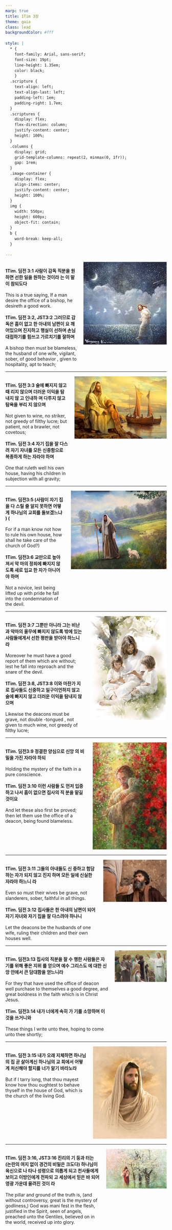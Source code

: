 ```yaml
---
marp: true
title: 1Tim 3장
theme: gaia
class: lead
backgroundColor: #fff

style: |
  * {
    font-family: Arial, sans-serif;
    font-size: 19pt;
    line-height: 1.35em;
    color: black;
    }
  .scripture {
    text-align: left;
    text-align-last: left;
    padding-left: 1em;
    padding-right: 1.7em;
  }
  .scriptures {
    display: flex;
    flex-direction: column;
    justify-content: center;
    height: 100%;
  }
  .columns {
    display: grid;
    grid-template-columns: repeat(2, minmax(0, 1fr));
    gap: 1rem;
  }
  .image-container {
    display: flex;
    align-items: center;
    justify-content: center;
    height: 100%;
  }
  img {
    width: 550px;
    height: 600px;
    object-fit: contain;
  }
  b {
    word-break: keep-all;
  }

---
```


<div class="columns">
  <div class="scriptures">
    <br>
    <div class="scripture">
      <b>1Tim. 딤전 3:1 사람이 감독 직분을 원하면 선한 일을 원하는 것이라 는 이 말이 참되도다 
      </b>
    </div>
    <br>
    <div class="scripture">This is a true saying, If a man desire the office of a bishop, he desireth a good work. 
    </div>
    <br>
    <div class="scripture">
      <b>1Tim. 딤전 3:2, JST3:2 그러므로 감 독은 흠이 없고 한 아내의 남편이 요 깨 어있으며 진지하고 행실이 선하며 손님 대접하기를 힘쓰고 가르치기를 잘하며 
      </b>
    </div>
    <br>
    <div class="scripture">A bishop then must be blameless, the husband of one wife, vigilant, sober, of good behavior , given to hospitality, apt to teach; 
    </div>         
  </div>
  <div class="image-container">
    <img src='../../pictures/picture_16.jpg'>
  </div>
</div>

---

<div class="columns">
  <div class="scriptures">
    <br>
    <div class="scripture">
      <b>1Tim. 딤전 3:3 술에 빠지지 않고 때 리지 않으며 더러운 이익을 탐내지 않 고 인내하 며 다투지 않고 탐욕을 부리 지 않으며 
      </b>
    </div>
    <br>
    <div class="scripture">Not given to wine, no striker, not greedy of filthy lucre; but patient, not a brawler, not covetous; 
    </div>
    <br>
    <div class="scripture">
      <b>1Tim. 딤전 3:4 자기 집을 잘 다스려 자기 자녀를 모든 신중함으로 복종하게 하는 자라야 하며 
      </b>
    </div>
    <br>
    <div class="scripture">One that ruleth well his own house, having his children in subjection with all gravity; 
    </div>         
  </div>
  <div class="image-container">
    <img src='../../pictures/picture_113.jpg'>
  </div>
</div>

---

<div class="columns">
  <div class="scriptures">
    <br>
    <div class="scripture">
      <b>1Tim. 딤전3:5 (사람이 자기 집을 다 스릴 줄 알지 못하면 어떻게 하나님의 교회를 돌보겠느냐 ) (
      </b>
    </div>
    <br>
    <div class="scripture">For if a man know not how to rule his own house, how shall he take care of the church of God?) 
    </div>
    <br>
    <div class="scripture">
      <b>1Tim. 딤전3:6 교만으로 높아져서 악 마의 정죄에 빠지지 않도록 새로 입교 한 자가 아니어야 하며 
      </b>
    </div>
    <br>
    <div class="scripture">Not a novice, lest being lifted up with pride he fall into the condemnation of the devil. 
    </div>         
  </div>
  <div class="image-container">
    <img src='../../pictures/picture_54.jpg'>
  </div>
</div>

---

<div class="columns">
  <div class="scriptures">
    <br>
    <div class="scripture">
      <b>1Tim. 딤전 3:7 그뿐만 아니라 그는 비난과 악마의 올무에 빠지지 않도록 밖에 있는 사람들에게서 선한 평판을 받아야 하느니라 
      </b>
    </div>
    <br>
    <div class="scripture">Moreover he must have a good report of them which are without; lest he fall into reproach and the snare of the devil. 
    </div>
    <br>
    <div class="scripture">
      <b>1Tim. 딤전 3:8, JST3:8 이와 마찬가 지로 집사들도 신중하고 일구이언하지 않고 술에 빠지지 않고 더러운 이익을 탐내지 않으며 
      </b>
    </div>
    <br>
    <div class="scripture">Likewise the deacons must be grave, not double -tongued , not given to much wine, not greedy of filthy lucre; 
    </div>         
  </div>
  <div class="image-container">
    <img src='../../pictures/picture_60.jpg'>
  </div>
</div>

---

<div class="columns">
  <div class="scriptures">
    <br>
    <div class="scripture">
      <b>1Tim. 딤전3:9 정결한 양심으로 신앙 의 비밀을 가진 자라야 하되 
      </b>
    </div>
    <br>
    <div class="scripture">Holding the mystery of the faith in a pure conscience. 
    </div>
    <br>
    <div class="scripture">
      <b>1Tim. 딤전 3:10 이런 사람들 도 먼저 입증하고 나서 흠이 없으면 집사의 직 분을 맡길 것이요 
      </b>
    </div>
    <br>
    <div class="scripture">And let these also first be proved; then let them use the office of a deacon, being found blameless. 
    </div>         
  </div>
  <div class="image-container">
    <img src='../../pictures/picture_102.jpg'>
  </div>
</div>

---

<div class="columns">
  <div class="scriptures">
    <br>
    <div class="scripture">
      <b>1Tim. 딤전 3:11 그들의 아내들도 신 중하고 험담하는 자가 되지 않고 진지 하며 모든 일에 신실한 자라야 하느니 라 
      </b>
    </div>
    <br>
    <div class="scripture">Even so must their wives be grave, not slanderers, sober, faithful in all things. 
    </div>
    <br>
    <div class="scripture">
      <b>1Tim. 딤전 3:12 집사들은 한 아내의 남편이 되어 자기 자녀와 자기 집을 잘 다스려야 하나니 
      </b>
    </div>
    <br>
    <div class="scripture">Let the deacons be the husbands of one wife, ruling their children and their own houses well. 
    </div>         
  </div>
  <div class="image-container">
    <img src='../../pictures/picture_136.jpg'>
  </div>
</div>

---

<div class="columns">
  <div class="scriptures">
    <br>
    <div class="scripture">
      <b>1Tim. 딤전3:13 집사의 직분을 잘 수 행한 사람들은 자기를 위해 좋은 지위 를 얻으며 예수 그리스도 에 대한 신앙 안에서 큰 담대함을 얻느니라 
      </b>
    </div>
    <br>
    <div class="scripture">For they that have used the office of deacon well purchase to themselves a good degree, and great boldness in the faith which is in Christ Jesus. 
    </div>
    <br>
    <div class="scripture">
      <b>1Tim. 딤전3:14 내가 너에게 속히 가 기를 소망하며 이것을 쓰거니와 
      </b>
    </div>
    <br>
    <div class="scripture">These things I write unto thee, hoping to come unto thee shortly; 
    </div>         
  </div>
  <div class="image-container">
    <img src='../../pictures/picture_178.jpg'>
  </div>
</div>

---

<div class="columns">
  <div class="scriptures">
    <br>
    <div class="scripture">
      <b>1Tim. 딤전 3:15 내가 오래 지체하면 하나님의 집 곧 살아계신 하나님의 교 회에서 어떻게 처신해야 할지를 너가 알기 바라노라 
      </b>
    </div>
    <br>
    <div class="scripture">But if I tarry long, that thou mayest know how thou oughtest to behave thyself in the house of God, which is the church of the living God. 
    </div>
    <br>
    <div class="scripture">
      <b>
      </b>
    </div>
    <br>
    <div class="scripture">
    </div>         
  </div>
  <div class="image-container">
    <img src='../../pictures/picture_32.jpg'>
  </div>
</div>

---

<div class="columns">
  <div class="scriptures">
    <br>
    <div class="scripture">
      <b>1Tim. 딤전 3:16, JST3:16 진리의 기 둥과 터는 (논란의 여지 없이 경건의 비밀은 크도다) 하나님이 육신으로 나 타나 성령으로 의롭게 되고 천사들에게 보이고 이방인에게 전파되 고 세상에서 믿은 바 되어 영광 가운데 올려진 것이 라 
      </b>
    </div>
    <br>
    <div class="scripture">The pillar and ground of the truth is, (and without controversy, great is the mystery of godliness,) God was mani fest in the flesh, justified in the Spirit, seen of angels, preached unto the Gentiles, believed on in the world, received up into glory.
    </div>
    <br>
    <div class="scripture">
      <b>
      </b>
    </div>
    <br>
    <div class="scripture">
    </div>         
  </div>
  <div class="image-container">
    <img src='../../pictures/picture_51.jpg'>
  </div>
</div>


